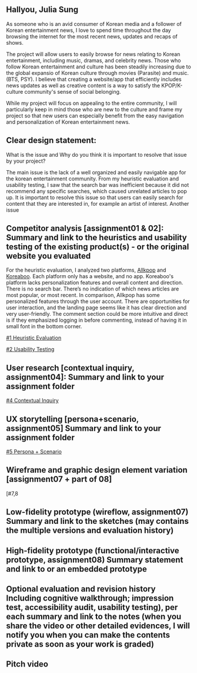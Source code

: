 ## Hallyou, Julia Sung

As someone who is an avid consumer of Korean media and a follower of Korean entertainment news, I love to spend time throughout the day browsing the internet for the most recent news, updates and recaps of shows.

The project will allow users to easily browse for news relating to Korean entertainment, including music, dramas, and celebrity news. Those who follow Korean entertainment and culture has been steadily increasing due to the global expansio of Korean culture through movies (Parasite) and music. (BTS, PSY). I believe that creating a website/app that efficiently includes news updates as well as creative content is a way to satisfy the KPOP/K-culture community's sense of social belonging.

While my project will focus on appealing to the entire community, I will particularly keep in mind those who are new to the culture and frame my project so that new users can especially benefit from the easy navigation and personalization of Korean entertainment news.

## Clear design statement: 
What is the issue and Why do you think it is important to resolve that issue by your project?

The main issue is the lack of a well organized and easily navigable app for the korean entertainment community. From my heuristic evaluation and usability testing, I saw that the search bar was inefficient because it did not recommend any specific searches, which caused unrelated articles to pop up. It is important to resolve this issue so that users can easily search for content that they are interested in, for example an artist of interest. Another issue 

## Competitor analysis [assignment01 & 02]: Summary and link to the heuristics and usability testing of the existing product(s) - or the original website you evaluated

For the heuristic evaluation, I analyzed two platforms, [Allkpop](https://www.allkpop.com) and [Koreaboo](https://www.koreaboo.com/). Each platform only has a website, and no app. Koreaboo's platform lacks personalization features and overall content and direction. There is no search bar. There’s no indication of which news articles are most popular, or most recent. In comparison, Allkpop has some personalized features through the user account. There are opportunities for user interaction, and the landing page seems like it has clear direction and very user-friendly. The comment section could be more intuitive and direct is if they emphasized logging in before commenting,  instead of having it in small font in the bottom corner.

[#1 Heuristic Evaluation](https://github.com/juliasungg/DH-150-Project/blob/master/README.md)

[#2 Usability Testing](https://github.com/juliasungg/DH-150-Project/blob/master/Assignment%20%232/README.md)


## User research [contextual inquiry, assignment04]: Summary and link to your assignment folder

[#4 Contextual Inquiry]()

## UX storytelling [persona+scenario, assignment05] Summary and link to your assignment folder

[#5 Persona + Scenario](https://github.com/juliasungg/DH-150-Project/blob/master/Assignment%205/README.md)

## Wireframe and graphic design element variation [assignment07 + part of 08]
[#7,8 

## Low-fidelity prototype (wireflow, assignment07) Summary and link to the sketches (may contains the multiple versions and evaluation history)



## High-fidelity prototype (functional/interactive prototype, assignment08) Summary statement and link to or an embedded prototype




## Optional evaluation and revision history Including cognitive walkthrough; impression test, accessibility audit, usability testing), per each summary and link to the notes (when you share the video or other detailed evidences, I will notify you when you can make the contents private as soon as your work is graded)

## Pitch video

<figure class="video_container">
   <iframe src=" " frameborder="0" allowfullscreen="true" >
     </figure >
     

## Conclusion: what did you learn throughout the process?
